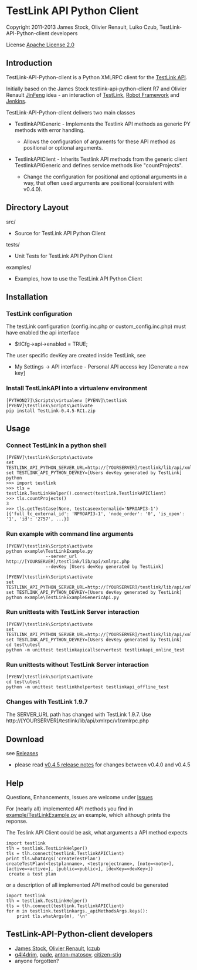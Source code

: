 TestLink API Python Client
==========================

Copyright 2011-2013 
James Stock, Olivier Renault, Luiko Czub, TestLink-API-Python-client developers

License [Apache License 2.0]

Introduction
------------

TestLink-API-Python-client is a Python XMLRPC client for the [TestLink API].

Initially based on the James Stock testlink-api-python-client R7 and  Olivier 
Renault [JinFeng] idea - an interaction of [TestLink], [Robot Framework] and [Jenkins].

TestLink-API-Python-client delivers two main classes
*   TestlinkAPIGeneric - Implements the Testlink API methods as generic PY 
    methods with error handling.
    *   Allows the configuration of arguments for these API method as positional
        or optional arguments.
    
*   TestlinkAPIClient - Inherits Testlink API methods from the generic client
    TestlinkAPIGeneric and defines service methods like "countProjects".
    *   Change the configuration for positional and optional arguments in a way, 
        that often used arguments are positional (consistent with v0.4.0).

Directory Layout
----------------

src/
*   Source for TestLink API Python Client

tests/
*   Unit Tests for TestLink API Python Client

examples/
*   Examples, how to use the TestLink API Python Client

Installation
------------

### TestLink configuration
The testLink configuration (config.inc.php or custom_config.inc.php) must have enabled the api interface
*   $tlCfg->api->enabled = TRUE;
   
The user specific devKey are created inside TestLink, see
*   My Settings -> API interface - Personal API access key [Generate a new key]

### Install TestLinkAPI into a virtualenv environment

```
[PYTHON27]\Scripts\virtualenv [PYENV]\testlink
[PYENV]\testlink\Scripts\activate
pip install TestLink-0.4.5-RC1.zip
```

Usage
-----

### Connect TestLink in a python shell

```
[PYENV]\testlink\Scripts\activate
set TESTLINK_API_PYTHON_SERVER_URL=http://[YOURSERVER]/testlink/lib/api/xmlrpc/v1/xmlrpc.php
set TESTLINK_API_PYTHON_DEVKEY=[Users devKey generated by TestLink]
python
>>> import testlink
>>> tls = testlink.TestLinkHelper().connect(testlink.TestlinkAPIClient)
>>> tls.countProjects()
3
>>> tls.getTestCase(None, testcaseexternalid='NPROAPI3-1')
[{'full_tc_external_id': 'NPROAPI3-1', 'node_order': '0', 'is_open': '1', 'id': '2757', ...}] 
```

### Run example with command line arguments

```
[PYENV]\testlink\Scripts\activate
python example\TestLinkExample.py 
               --server_url http://[YOURSERVER]/testlink/lib/api/xmlrpc.php
               --devKey [Users devKey generated by TestLink]
```
```
[PYENV]\testlink\Scripts\activate
set TESTLINK_API_PYTHON_SERVER_URL=http://[YOURSERVER]/testlink/lib/api/xmlrpc/v1/xmlrpc.php
set TESTLINK_API_PYTHON_DEVKEY=[Users devKey generated by TestLink]
python example\TestLinkExampleGenericApi.py
```

### Run unittests with TestLink Server interaction

```
[PYENV]\testlink\Scripts\activate
set TESTLINK_API_PYTHON_SERVER_URL=http://[YOURSERVER]/testlink/lib/api/xmlrpc.php
set TESTLINK_API_PYTHON_DEVKEY=[Users devKey generated by TestLink]
cd test\utest
python -m unittest testlinkapicallservertest testlinkapi_online_test
```

### Run unittests without TestLink Server interaction

```
[PYENV]\testlink\Scripts\activate
cd test\utest
python -m unittest testlinkhelpertest testlinkapi_offline_test
```

### Changes with TestLink 1.9.7

The SERVER_URL path has changed with TestLink 1.9.7.
Use http://[YOURSERVER]/testlink/lib/api/xmlrpc/v1/xmlrpc.php

Download
--------

see [Releases]
*    please read [v0.4.5 release notes](https://github.com/lczub/TestLink-API-Python-client/releases/tag/v0.4.5-RC1)
     for changes between v0.4.0 and v0.4.5    

Help
----

Questions, Enhancements, Issues are welcome under [Issues]

For (nearly all) implemented API methods you find in 
[example/TestLinkExample.py](example/TestLinkExample.py) 
an example, which although prints the reponse.

The Teslink API Client could be ask, what arguments a API method expects

```
import testlink
tlh = testlink.TestLinkHelper()
tls = tlh.connect(testlink.TestlinkAPIClient)
print tls.whatArgs('createTestPlan')
createTestPlan(<testplanname>, <testprojectname>, [note=<note>], [active=<active>], [public=<public>], [devKey=<devKey>])
 create a test plan 
```

or a description of all implemented API method could be generated

```
import testlink
tlh = testlink.TestLinkHelper()
tls = tlh.connect(testlink.TestlinkAPIClient)
for m in testlink.testlinkargs._apiMethodsArgs.keys():
	print tls.whatArgs(m), '\n'
```

TestLink-API-Python-client developers
-------------------------------------
*   [James Stock], [Olivier Renault], [lczub]
*   [g4l4drim], [pade], [anton-matosov], [citizen-stig]
*   anyone forgotten?


[Apache License 2.0]: http://www.apache.org/licenses/LICENSE-2.0
[JinFeng]: http://www.sqaopen.net/blog/en/?p=63
[TestLink API]: http://www.teamst.org/_tldoc/1.8/phpdoc_api/TestlinkAPI/TestlinkXMLRPCServer.html
[TestLink]: http://testlink.org/
[Robot Framework]: http://code.google.com/p/robotframework
[Jenkins]: http://jenkins-ci.org/
[Releases]: https://github.com/lczub/TestLink-API-Python-client/releases
[Issues]: https://github.com/lczub/TestLink-API-Python-client/issues
[Olivier Renault]: https://github.com/orenault/TestLink-API-Python-client
[pade]: https://github.com/pade/TestLink-API-Python-client
[g4l4drim]: https://github.com/g4l4drim/TestLink-API-Python-client
[James Stock]: https://code.google.com/p/testlink-api-python-client/
[lczub]: https://github.com/lczub/TestLink-API-Python-client
[anton-matosov]: https://github.com/anton-matosov/TestLink-API-Python-client
[citizen-stig]: https://github.com/citizen-stig/TestLink-API-Python-client
